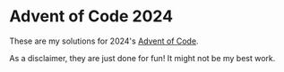 # Advent of Code 2024

These are my solutions for 2024's [Advent of Code](https://adventofcode.com/). 

As a disclaimer, they are just done for fun! It might not be my best work.

